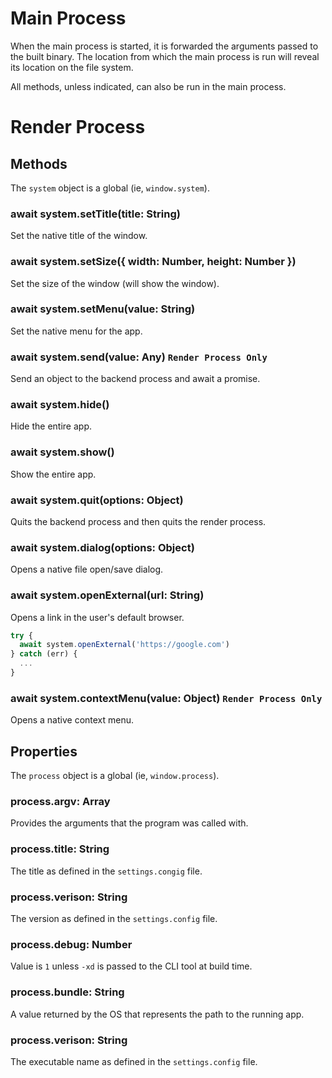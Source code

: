 
# Main Process
When the main process is started, it is forwarded the arguments
passed to the built binary. The location from which the main
process is run will reveal its location on the file system.

All methods, unless indicated, can also be run in the main process.

# Render Process

## Methods
The `system` object is a global (ie, `window.system`).

### await system.setTitle(title: String)
Set the native title of the window.

### await system.setSize({ width: Number, height: Number })
Set the size of the window (will show the window).

### await system.setMenu(value: String)
Set the native menu for the app.

### await system.send(value: Any) `Render Process Only`
Send an object to the backend process and await a promise.

### await system.hide()
Hide the entire app.

### await system.show()
Show the entire app.

### await system.quit(options: Object)
Quits the backend process and then quits the render process.

### await system.dialog(options: Object)
Opens a native file open/save dialog.

### await system.openExternal(url: String)
Opens a link in the user's default browser.

```js
try {
  await system.openExternal('https://google.com')
} catch (err) {
  ...
}
```

### await system.contextMenu(value: Object) `Render Process Only`
Opens a native context menu.

## Properties
The `process` object is a global (ie, `window.process`).

### process.argv: Array<String>
Provides the arguments that the program was called with.

### process.title: String
The title as defined in the `settings.congig` file.

### process.verison: String
The version as defined in the `settings.config` file.

### process.debug: Number
Value is `1` unless `-xd` is passed to the CLI tool at build time.

### process.bundle: String
A value returned by the OS that represents the path to the running app.

### process.verison: String
The executable name as defined in the `settings.config` file.
